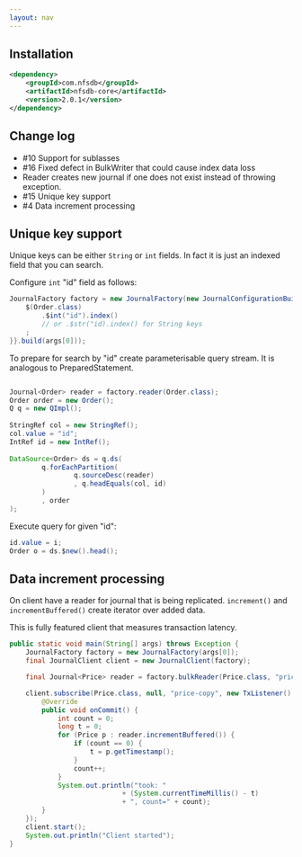 ```yaml
---
layout: nav
---
```


## Installation

```xml
<dependency>
    <groupId>com.nfsdb</groupId>
    <artifactId>nfsdb-core</artifactId>
    <version>2.0.1</version>
</dependency>
```

## Change log

- #10 Support for sublasses
- #16 Fixed defect in BulkWriter that could cause index data loss
- Reader creates new journal if one does not exist instead of throwing exception.
- #15 Unique key support
- #4 Data increment processing

## Unique key support

Unique keys can be either `String` or `int` fields. In fact it is just an indexed field that you can search.

Configure `int` "id" field as follows:

```java
JournalFactory factory = new JournalFactory(new JournalConfigurationBuilder() { {
    $(Order.class)
        .$int("id").index()
        // or .$str("id).index() for String keys
    ;
}}.build(args[0]));
```

To prepare for search by "id" create parameterisable query stream. It is analogous to PreparedStatement.

```java

Journal<Order> reader = factory.reader(Order.class);
Order order = new Order();
Q q = new QImpl();
    
StringRef col = new StringRef();
col.value = "id";
IntRef id = new IntRef();
    
DataSource<Order> ds = q.ds(
        q.forEachPartition(
                q.sourceDesc(reader)
                , q.headEquals(col, id)
        )
        , order
);
```

Execute query for given "id":
```java
id.value = i;
Order o = ds.$new().head();
```

## Data increment processing

On client have a reader for journal that is being replicated. `increment()` and `incrementBuffered()` create iterator over added data. 

This is fully featured client that measures transaction latency.

```java
public static void main(String[] args) throws Exception {
    JournalFactory factory = new JournalFactory(args[0]);
    final JournalClient client = new JournalClient(factory);

    final Journal<Price> reader = factory.bulkReader(Price.class, "price-copy");

    client.subscribe(Price.class, null, "price-copy", new TxListener() {
        @Override
        public void onCommit() {
            int count = 0;
            long t = 0;
            for (Price p : reader.incrementBuffered()) {
                if (count == 0) {
                    t = p.getTimestamp();
                }
                count++;
            }
            System.out.println("took: "
                            + (System.currentTimeMillis() - t) 
                            + ", count=" + count);
        }
    });
    client.start();
    System.out.println("Client started");
}
```

